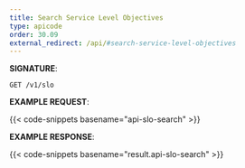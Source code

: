 ```yaml
---
title: Search Service Level Objectives
type: apicode
order: 30.09
external_redirect: /api/#search-service-level-objectives
---
```


**SIGNATURE**:

`GET /v1/slo`

**EXAMPLE REQUEST**:

{{< code-snippets basename="api-slo-search" >}}

**EXAMPLE RESPONSE**:

{{< code-snippets basename="result.api-slo-search" >}}

